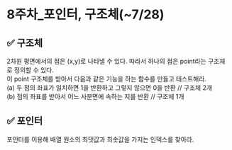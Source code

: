 # 8주차_포인터, 구조체(~7/28)

## ✅ 구조체
2차원 평면에서의 점은 (x,y)로 나타낼 수 있다. 따라서 하나의 점은 point라는 구조체로 정의할 수 있다.
<br>
이 point 구조체를 받아서 다음과 같은 기능을 하는 함수를 만들고 테스트해라.
<br>
(a) 두 점의 좌표가 일치하면 1을 반환하고 그렇지 않으면 0을 반환 // 구조체 2개 <br>
(b) 점의 좌표를 받아서 어느 사분면에 속하는 지를 반환 // 구조체 1개


## ✅ 포인터
포인터를 이용해 배열 원소의 최댓값과 최솟값을 가지는 인덱스를 찾아라.
